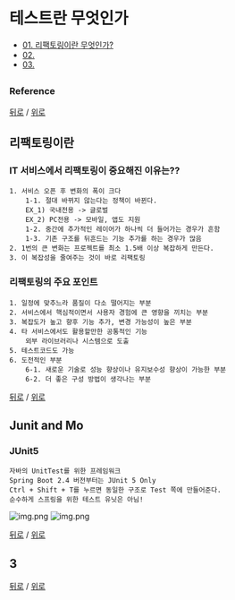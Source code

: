 # 테스트란 무엇인가
* [01. 리팩토링이란 무엇인가? ](#리팩토링이란)
* [02. ](#2)
* [03. ](#3)

##
### Reference  

[뒤로](README.md) / [위로](#테스트란-무엇인가!)

## 리팩토링이란

### IT 서비스에서 리팩토링이 중요해진 이유는??
    1. 서비스 오픈 후 변화의 폭이 크다
        1-1. 절대 바뀌지 않는다는 정책이 바뀐다.
        EX_1) 국내전용 -> 글로벌
        EX_2) PC전용 -> 모바일, 앱도 지원
        1-2. 중간에 추가적인 레이어가 하나씩 더 들어가는 경우가 흔함
        1-3. 기존 구조를 뒤흔드는 기능 추가를 하는 경우가 많음
    2. 1번의 큰 변화는 프로젝트를 최소 1.5배 이상 복잡하게 만든다.
    3. 이 복잡성을 줄여주는 것이 바로 리팩토링

### 리팩토링의 주요 포인트
    1. 일정에 맞추느라 품질이 다소 떨어지는 부분
    2. 서비스에서 핵심적이면서 사용자 경험에 큰 영향을 끼치는 부분
    3. 복잡도가 높고 향후 기능 추가, 변경 가능성이 높은 부분
    4. 타 서비스에서도 활용할만한 공통적인 기능
        외부 라이브러리나 시스템으로 도출
    5. 테스트코드도 가능
    6. 도전적인 부분
        6-1. 새로운 기술로 성능 향상이나 유지보수성 향상이 가능한 부분
        6-2. 더 좋은 구성 방법이 생각나는 부분 


[뒤로](README.md) / [위로](#테스트란-무엇인가!)

## Junit and Mo

### JUnit5  
    자바의 UnitTest를 위한 프레임워크
    Spring Boot 2.4 버전부터는 JUnit 5 Only
    Ctrl + Shift + T를 누르면 동일한 구조로 Test 쪽에 만들어준다.
    순수하게 스프링을 위한 테스트 유닛은 아님!

![img.png](rsc/README_01.png)
![img.png](rsc/README_02.png)

[뒤로](README.md) / [위로](#컨탠츠-제목)

## 3
[뒤로](README.md) / [위로](#컨탠츠-제목)